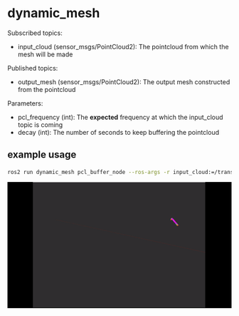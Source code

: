 # dynamic_mesh

Subscribed topics:
- input_cloud (sensor_msgs/PointCloud2): The pointcloud from which the mesh will be made

Published topics:
- output_mesh (sensor_msgs/PointCloud2): The output mesh constructed from the pointcloud

Parameters:
- pcl_frequency (int): The **expected** frequency at which the input_cloud topic is coming
- decay (int): The number of seconds to keep buffering the pointcloud  

## example usage
```bash
ros2 run dynamic_mesh pcl_buffer_node --ros-args -r input_cloud:=/transformed_pointcloud -r output_mesh:=/cloud_mesh
```

<img src="demo.gif">